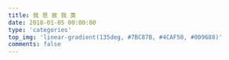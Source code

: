```yaml
---
title: 我 思 故 我 类
date: 2018-01-05 00:00:00
type: 'categories'
top_img: 'linear-gradient(135deg, #7BC87B, #4CAF50, #009688)'
comments: false
---
```

